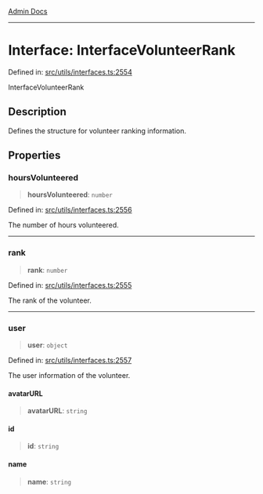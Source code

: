 [Admin Docs](/)

***

# Interface: InterfaceVolunteerRank

Defined in: [src/utils/interfaces.ts:2554](https://github.com/PalisadoesFoundation/talawa-admin/blob/main/src/utils/interfaces.ts#L2554)

InterfaceVolunteerRank

## Description

Defines the structure for volunteer ranking information.

## Properties

### hoursVolunteered

> **hoursVolunteered**: `number`

Defined in: [src/utils/interfaces.ts:2556](https://github.com/PalisadoesFoundation/talawa-admin/blob/main/src/utils/interfaces.ts#L2556)

The number of hours volunteered.

***

### rank

> **rank**: `number`

Defined in: [src/utils/interfaces.ts:2555](https://github.com/PalisadoesFoundation/talawa-admin/blob/main/src/utils/interfaces.ts#L2555)

The rank of the volunteer.

***

### user

> **user**: `object`

Defined in: [src/utils/interfaces.ts:2557](https://github.com/PalisadoesFoundation/talawa-admin/blob/main/src/utils/interfaces.ts#L2557)

The user information of the volunteer.

#### avatarURL

> **avatarURL**: `string`

#### id

> **id**: `string`

#### name

> **name**: `string`

